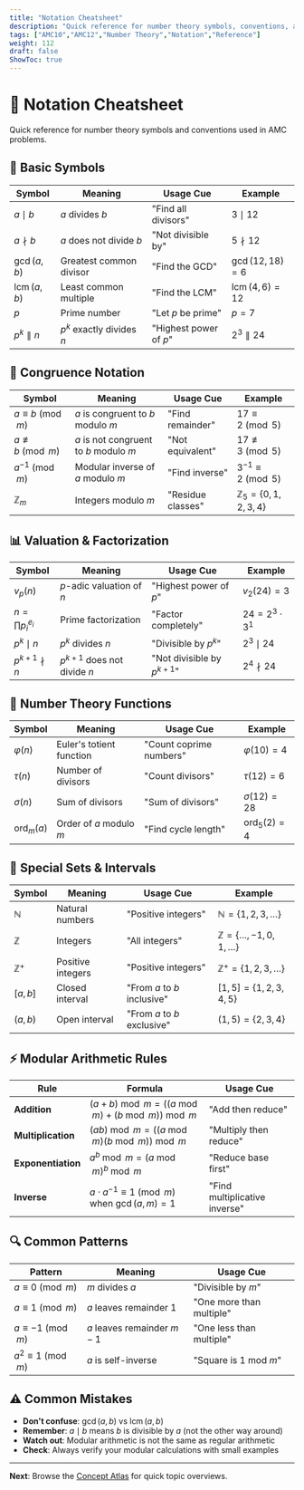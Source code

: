 ```yaml
---
title: "Notation Cheatsheet"
description: "Quick reference for number theory symbols, conventions, and usage cues."
tags: ["AMC10","AMC12","Number Theory","Notation","Reference"]
weight: 112
draft: false
ShowToc: true
---
```


# 📝 Notation Cheatsheet

Quick reference for number theory symbols and conventions used in AMC problems.

## 🔢 Basic Symbols

| Symbol | Meaning | Usage Cue | Example |
|--------|---------|-----------|---------|
| $a \mid b$ | $a$ divides $b$ | "Find all divisors" | $3 \mid 12$ |
| $a \nmid b$ | $a$ does not divide $b$ | "Not divisible by" | $5 \nmid 12$ |
| $\gcd(a,b)$ | Greatest common divisor | "Find the GCD" | $\gcd(12,18) = 6$ |
| $\operatorname{lcm}(a,b)$ | Least common multiple | "Find the LCM" | $\operatorname{lcm}(4,6) = 12$ |
| $p$ | Prime number | "Let $p$ be prime" | $p = 7$ |
| $p^k \parallel n$ | $p^k$ exactly divides $n$ | "Highest power of $p$" | $2^3 \parallel 24$ |

## 🔄 Congruence Notation

| Symbol | Meaning | Usage Cue | Example |
|--------|---------|-----------|---------|
| $a \equiv b \pmod{m}$ | $a$ is congruent to $b$ modulo $m$ | "Find remainder" | $17 \equiv 2 \pmod{5}$ |
| $a \not\equiv b \pmod{m}$ | $a$ is not congruent to $b$ modulo $m$ | "Not equivalent" | $17 \not\equiv 3 \pmod{5}$ |
| $a^{-1} \pmod{m}$ | Modular inverse of $a$ modulo $m$ | "Find inverse" | $3^{-1} \equiv 2 \pmod{5}$ |
| $\mathbb{Z}_m$ | Integers modulo $m$ | "Residue classes" | $\mathbb{Z}_5 = \{0,1,2,3,4\}$ |

## 📊 Valuation & Factorization

| Symbol | Meaning | Usage Cue | Example |
|--------|---------|-----------|---------|
| $v_p(n)$ | $p$-adic valuation of $n$ | "Highest power of $p$" | $v_2(24) = 3$ |
| $n = \prod p_i^{e_i}$ | Prime factorization | "Factor completely" | $24 = 2^3 \cdot 3^1$ |
| $p^k \mid n$ | $p^k$ divides $n$ | "Divisible by $p^k$" | $2^3 \mid 24$ |
| $p^{k+1} \nmid n$ | $p^{k+1}$ does not divide $n$ | "Not divisible by $p^{k+1}$" | $2^4 \nmid 24$ |

## 🔢 Number Theory Functions

| Symbol | Meaning | Usage Cue | Example |
|--------|---------|-----------|---------|
| $\varphi(n)$ | Euler's totient function | "Count coprime numbers" | $\varphi(10) = 4$ |
| $\tau(n)$ | Number of divisors | "Count divisors" | $\tau(12) = 6$ |
| $\sigma(n)$ | Sum of divisors | "Sum of divisors" | $\sigma(12) = 28$ |
| $\operatorname{ord}_m(a)$ | Order of $a$ modulo $m$ | "Find cycle length" | $\operatorname{ord}_5(2) = 4$ |

## 🎯 Special Sets & Intervals

| Symbol | Meaning | Usage Cue | Example |
|--------|---------|-----------|---------|
| $\mathbb{N}$ | Natural numbers | "Positive integers" | $\mathbb{N} = \{1,2,3,\ldots\}$ |
| $\mathbb{Z}$ | Integers | "All integers" | $\mathbb{Z} = \{\ldots,-1,0,1,\ldots\}$ |
| $\mathbb{Z}^+$ | Positive integers | "Positive integers" | $\mathbb{Z}^+ = \{1,2,3,\ldots\}$ |
| $[a,b]$ | Closed interval | "From $a$ to $b$ inclusive" | $[1,5] = \{1,2,3,4,5\}$ |
| $(a,b)$ | Open interval | "From $a$ to $b$ exclusive" | $(1,5) = \{2,3,4\}$ |

## ⚡ Modular Arithmetic Rules

| Rule | Formula | Usage Cue |
|------|---------|-----------|
| **Addition** | $(a + b) \bmod m = ((a \bmod m) + (b \bmod m)) \bmod m$ | "Add then reduce" |
| **Multiplication** | $(ab) \bmod m = ((a \bmod m)(b \bmod m)) \bmod m$ | "Multiply then reduce" |
| **Exponentiation** | $a^b \bmod m = (a \bmod m)^b \bmod m$ | "Reduce base first" |
| **Inverse** | $a \cdot a^{-1} \equiv 1 \pmod{m}$ when $\gcd(a,m) = 1$ | "Find multiplicative inverse" |

## 🔍 Common Patterns

| Pattern | Meaning | Usage Cue |
|---------|---------|-----------|
| $a \equiv 0 \pmod{m}$ | $m$ divides $a$ | "Divisible by $m$" |
| $a \equiv 1 \pmod{m}$ | $a$ leaves remainder $1$ | "One more than multiple" |
| $a \equiv -1 \pmod{m}$ | $a$ leaves remainder $m-1$ | "One less than multiple" |
| $a^2 \equiv 1 \pmod{m}$ | $a$ is self-inverse | "Square is $1$ mod $m$" |

## ⚠️ Common Mistakes

- **Don't confuse**: $\gcd(a,b)$ vs $\operatorname{lcm}(a,b)$
- **Remember**: $a \mid b$ means $b$ is divisible by $a$ (not the other way around)
- **Watch out**: Modular arithmetic is not the same as regular arithmetic
- **Check**: Always verify your modular calculations with small examples

---

**Next**: Browse the [Concept Atlas](concept-atlas) for quick topic overviews.
